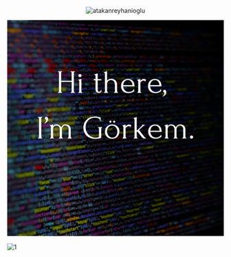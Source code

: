 <p align="center"> <img src="https://komarev.com/ghpvc/?username=GorkemCakirr&label=Profile%20views&color=000000&style=flat" alt="atakanreyhanioglu" /> </p>

<img src="./assets/Hi there, (1).png"></img>

![1](https://img.shields.io/badge/LinkedIn-green?style=for-the-badge&logo=linkedIn&color=0077b5&link=https%3A%2F%2Fwww.linkedin.com%2Fin%2Fg%25C3%25B6rkem-%25C3%25A7ak%25C4%25B1r-59058b292%2F)
